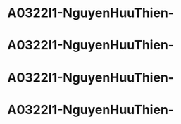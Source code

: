 # A0322I1-NguyenHuuThien-
# A0322I1-NguyenHuuThien-
# A0322I1-NguyenHuuThien-
# A0322I1-NguyenHuuThien-
